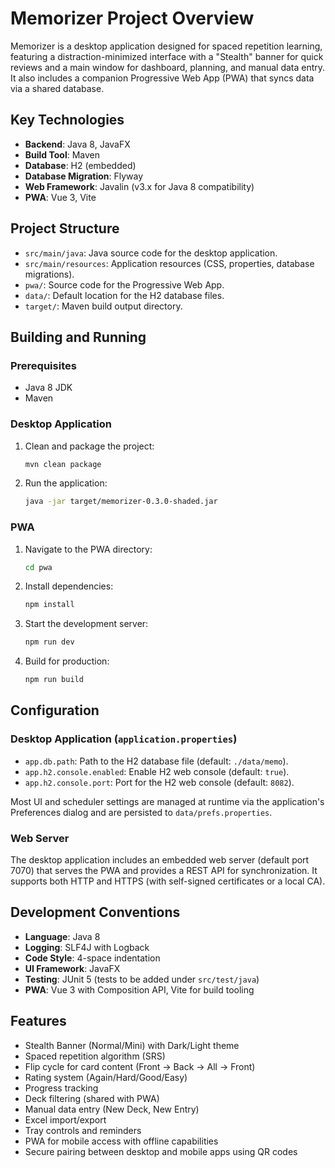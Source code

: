 # Memorizer Project Overview

Memorizer is a desktop application designed for spaced repetition learning, featuring a distraction-minimized interface with a "Stealth" banner for quick reviews and a main window for dashboard, planning, and manual data entry. It also includes a companion Progressive Web App (PWA) that syncs data via a shared database.

## Key Technologies

- **Backend**: Java 8, JavaFX
- **Build Tool**: Maven
- **Database**: H2 (embedded)
- **Database Migration**: Flyway
- **Web Framework**: Javalin (v3.x for Java 8 compatibility)
- **PWA**: Vue 3, Vite

## Project Structure

- `src/main/java`: Java source code for the desktop application.
- `src/main/resources`: Application resources (CSS, properties, database migrations).
- `pwa/`: Source code for the Progressive Web App.
- `data/`: Default location for the H2 database files.
- `target/`: Maven build output directory.

## Building and Running

### Prerequisites

- Java 8 JDK
- Maven

### Desktop Application

1. Clean and package the project:
   ```bash
   mvn clean package
   ```
2. Run the application:
   ```bash
   java -jar target/memorizer-0.3.0-shaded.jar
   ```

### PWA

1. Navigate to the PWA directory:
   ```bash
   cd pwa
   ```
2. Install dependencies:
   ```bash
   npm install
   ```
3. Start the development server:
   ```bash
   npm run dev
   ```
4. Build for production:
   ```bash
   npm run build
   ```

## Configuration

### Desktop Application (`application.properties`)

- `app.db.path`: Path to the H2 database file (default: `./data/memo`).
- `app.h2.console.enabled`: Enable H2 web console (default: `true`).
- `app.h2.console.port`: Port for the H2 web console (default: `8082`).

Most UI and scheduler settings are managed at runtime via the application's Preferences dialog and are persisted to `data/prefs.properties`.

### Web Server

The desktop application includes an embedded web server (default port 7070) that serves the PWA and provides a REST API for synchronization. It supports both HTTP and HTTPS (with self-signed certificates or a local CA).

## Development Conventions

- **Language**: Java 8
- **Logging**: SLF4J with Logback
- **Code Style**: 4-space indentation
- **UI Framework**: JavaFX
- **Testing**: JUnit 5 (tests to be added under `src/test/java`)
- **PWA**: Vue 3 with Composition API, Vite for build tooling

## Features

- Stealth Banner (Normal/Mini) with Dark/Light theme
- Spaced repetition algorithm (SRS)
- Flip cycle for card content (Front → Back → All → Front)
- Rating system (Again/Hard/Good/Easy)
- Progress tracking
- Deck filtering (shared with PWA)
- Manual data entry (New Deck, New Entry)
- Excel import/export
- Tray controls and reminders
- PWA for mobile access with offline capabilities
- Secure pairing between desktop and mobile apps using QR codes